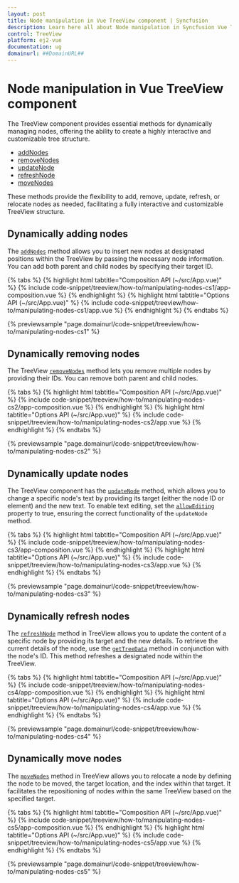 ```yaml
---
layout: post
title: Node manipulation in Vue TreeView component | Syncfusion
description: Learn here all about Node manipulation in Syncfusion Vue TreeView component of Syncfusion Essential JS 2 and more.
control: TreeView 
platform: ej2-vue
documentation: ug
domainurl: ##DomainURL##
---
```


# Node manipulation in Vue TreeView component

The TreeView component provides essential methods for dynamically managing nodes, offering the ability to create a highly interactive and customizable tree structure.

* [addNodes](https://ej2.syncfusion.com/vue/documentation/api/treeview/#addnodes)
* [removeNodes](https://ej2.syncfusion.com/vue/documentation/api/treeview/#removenodes)
* [updateNode](https://ej2.syncfusion.com/vue/documentation/api/treeview/#updatenode)
* [refreshNode](https://ej2.syncfusion.com/vue/documentation/api/treeview/#refreshnode)
* [moveNodes](https://ej2.syncfusion.com/vue/documentation/api/treeview/#movenodes)

These methods provide the flexibility to add, remove, update, refresh, or relocate nodes as needed, facilitating a fully interactive and customizable TreeView structure.

## Dynamically adding nodes

The [`addNodes`](https://ej2.syncfusion.com/vue/documentation/api/treeview/#addnodes) method allows you to insert new nodes at designated positions within the TreeView by passing the necessary node information. You can add both parent and child nodes by specifying their target ID.

{% tabs %}
{% highlight html tabtitle="Composition API (~/src/App.vue)" %}
{% include code-snippet/treeview/how-to/manipulating-nodes-cs1/app-composition.vue %}
{% endhighlight %}
{% highlight html tabtitle="Options API (~/src/App.vue)" %}
{% include code-snippet/treeview/how-to/manipulating-nodes-cs1/app.vue %}
{% endhighlight %}
{% endtabs %}
        
{% previewsample "page.domainurl/code-snippet/treeview/how-to/manipulating-nodes-cs1" %}

## Dynamically removing nodes

The TreeView [`removeNodes`](https://ej2.syncfusion.com/vue/documentation/api/treeview/#removenodes) method lets you remove multiple nodes by providing their IDs. You can remove both parent and child nodes.

{% tabs %}
{% highlight html tabtitle="Composition API (~/src/App.vue)" %}
{% include code-snippet/treeview/how-to/manipulating-nodes-cs2/app-composition.vue %}
{% endhighlight %}
{% highlight html tabtitle="Options API (~/src/App.vue)" %}
{% include code-snippet/treeview/how-to/manipulating-nodes-cs2/app.vue %}
{% endhighlight %}
{% endtabs %}
        
{% previewsample "page.domainurl/code-snippet/treeview/how-to/manipulating-nodes-cs2" %}

## Dynamically update nodes

The TreeView component has the [`updateNode`](https://ej2.syncfusion.com/vue/documentation/api/treeview/#updatenode) method, which allows you to change a specific node's text by providing its target (either the node ID or element) and the new text. To enable text editing, set the [`allowEditing`](https://ej2.syncfusion.com/vue/documentation/api/treeview#allowediting) property to true, ensuring the correct functionality of the `updateNode` method.

{% tabs %}
{% highlight html tabtitle="Composition API (~/src/App.vue)" %}
{% include code-snippet/treeview/how-to/manipulating-nodes-cs3/app-composition.vue %}
{% endhighlight %}
{% highlight html tabtitle="Options API (~/src/App.vue)" %}
{% include code-snippet/treeview/how-to/manipulating-nodes-cs3/app.vue %}
{% endhighlight %}
{% endtabs %}
        
{% previewsample "page.domainurl/code-snippet/treeview/how-to/manipulating-nodes-cs3" %}

## Dynamically refresh nodes

The [`refreshNode`](https://ej2.syncfusion.com/vue/documentation/api/treeview/#refreshnode) method in TreeView allows you to update the content of a specific node by providing its target and the new details. To retrieve the current details of the node, use the [`getTreeData`](https://ej2.syncfusion.com/vue/documentation/api/treeview#gettreedata) method in conjunction with the node's ID. This method refreshes a designated node within the TreeView.

{% tabs %}
{% highlight html tabtitle="Composition API (~/src/App.vue)" %}
{% include code-snippet/treeview/how-to/manipulating-nodes-cs4/app-composition.vue %}
{% endhighlight %}
{% highlight html tabtitle="Options API (~/src/App.vue)" %}
{% include code-snippet/treeview/how-to/manipulating-nodes-cs4/app.vue %}
{% endhighlight %}
{% endtabs %}
        
{% previewsample "page.domainurl/code-snippet/treeview/how-to/manipulating-nodes-cs4" %}

## Dynamically move nodes

The [`moveNodes`](https://ej2.syncfusion.com/vue/documentation/api/treeview/#movenodes) method in TreeView allows you to relocate a node by defining the node to be moved, the target location, and the index within that target. It facilitates the repositioning of nodes within the same TreeView based on the specified target.

{% tabs %}
{% highlight html tabtitle="Composition API (~/src/App.vue)" %}
{% include code-snippet/treeview/how-to/manipulating-nodes-cs5/app-composition.vue %}
{% endhighlight %}
{% highlight html tabtitle="Options API (~/src/App.vue)" %}
{% include code-snippet/treeview/how-to/manipulating-nodes-cs5/app.vue %}
{% endhighlight %}
{% endtabs %}
        
{% previewsample "page.domainurl/code-snippet/treeview/how-to/manipulating-nodes-cs5" %}
